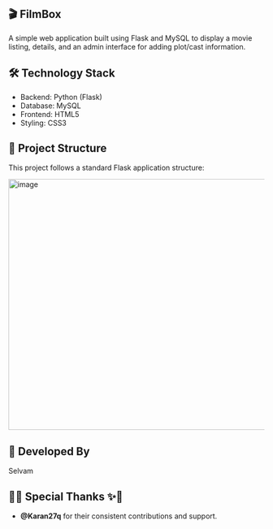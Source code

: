 ## 🎬 FilmBox

A simple web application built using Flask and MySQL to display a movie listing, details, and an admin interface for adding plot/cast information.

## 🛠️ Technology Stack

* Backend: Python (Flask)
* Database: MySQL
* Frontend: HTML5
* Styling: CSS3	

## 📁 Project Structure

This project follows a standard Flask application structure:

<img width="584" height="494" alt="image" src="https://github.com/user-attachments/assets/98b24d4c-c283-472c-aa83-97fe5866278f" />


## 👤 Developed By
Selvam

## 🙏✨ Special Thanks ✨🙏

*   **@Karan27q** for their consistent contributions and support.
